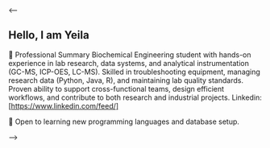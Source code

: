 <-- 
## Hello, I am Yeila 

💼 Professional Summary
Biochemical Engineering student with hands-on experience in lab research, data systems, and analytical instrumentation (GC-MS, ICP-OES, LC-MS). Skilled in troubleshooting equipment, managing research data (Python, Java, R), and maintaining lab quality standards. Proven ability to support cross-functional teams, design efficient workflows, and contribute to both research and industrial projects.
Linkedin: [https://www.linkedin.com/feed/]

🔬 Open to learning new programming languages and database setup.

-->
